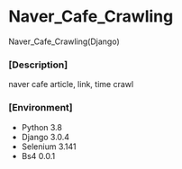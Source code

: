 # Naver_Cafe_Crawling
Naver_Cafe_Crawling(Django)


### [Description]
naver cafe article, link, time crawl

### [Environment]
* Python 3.8
* Django 3.0.4
* Selenium 3.141
* Bs4 0.0.1
